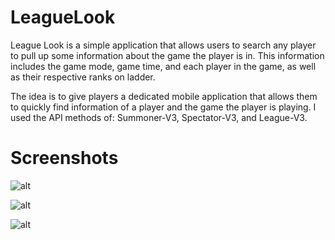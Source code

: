 # LeagueLook

League Look is a simple application that allows users to search any player to pull up some information about the game the player is in. This information includes the game mode, game time, and each player in the game, as well as their respective ranks on ladder.

The idea is to give players a dedicated mobile application that allows them to quickly find information of a player and the game the player is playing. I used the API methods of: Summoner-V3, Spectator-V3, and League-V3.

# Screenshots

![alt](http://puu.sh/AD7xT/551836fc9a.jpg)

![alt](http://puu.sh/AD7Ad/c4e0f47638.jpg)

![alt](http://puu.sh/AD7AD/0d40e5ea0b.jpg)
